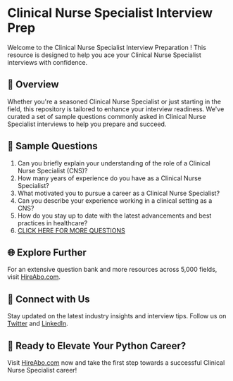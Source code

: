 # Clinical Nurse Specialist Interview Prep

Welcome to the Clinical Nurse Specialist Interview Preparation ! This resource is designed to help you ace your Clinical Nurse Specialist interviews with confidence.

## 🚀 Overview

Whether you're a seasoned Clinical Nurse Specialist or just starting in the field, this repository is tailored to enhance your interview readiness. We've curated a set of sample questions commonly asked in Clinical Nurse Specialist interviews to help you prepare and succeed.

## 📝 Sample Questions

1. Can you briefly explain your understanding of the role of a Clinical Nurse Specialist (CNS)?
2. How many years of experience do you have as a Clinical Nurse Specialist?
3. What motivated you to pursue a career as a Clinical Nurse Specialist?
4. Can you describe your experience working in a clinical setting as a CNS?
5. How do you stay up to date with the latest advancements and best practices in healthcare?
6. [CLICK HERE FOR MORE QUESTIONS](https://hireabo.com/job/2_1_30/Clinical%20Nurse%20Specialist)

## 🌐 Explore Further

For an extensive question bank and more resources across 5,000 fields, visit [HireAbo.com](https://www.hireabo.com).

## 📱 Connect with Us

Stay updated on the latest industry insights and interview tips. Follow us on [Twitter](https://twitter.com/hireabo) and [LinkedIn](https://www.linkedin.com/in/hire-abo-3609972a8/).

## 🚀 Ready to Elevate Your Python Career?

Visit [HireAbo.com](https://www.hireabo.com) now and take the first step towards a successful Clinical Nurse Specialist career!